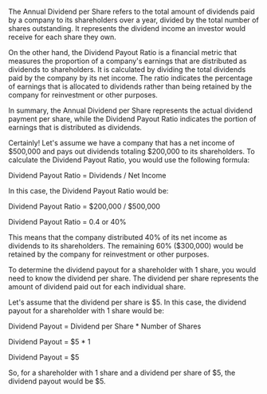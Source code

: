 The Annual Dividend per Share refers to the total amount of dividends paid by a company to its shareholders over a year, divided by the total number of shares outstanding. It represents the dividend income an investor would receive for each share they own.

On the other hand, the Dividend Payout Ratio is a financial metric that measures the proportion of a company's earnings that are distributed as dividends to shareholders. It is calculated by dividing the total dividends paid by the company by its net income. The ratio indicates the percentage of earnings that is allocated to dividends rather than being retained by the company for reinvestment or other purposes.

In summary, the Annual Dividend per Share represents the actual dividend payment per share, while the Dividend Payout Ratio indicates the portion of earnings that is distributed as dividends.





Certainly! Let's assume we have a company that has a net income of $500,000 and pays out dividends totaling $200,000 to its shareholders. To calculate the Dividend Payout Ratio, you would use the following formula:

Dividend Payout Ratio = Dividends / Net Income

In this case, the Dividend Payout Ratio would be:

Dividend Payout Ratio = $200,000 / $500,000

Dividend Payout Ratio = 0.4 or 40%

This means that the company distributed 40% of its net income as dividends to its shareholders. The remaining 60% ($300,000) would be retained by the company for reinvestment or other purposes.



  
To determine the dividend payout for a shareholder with 1 share, you would need to know the dividend per share. The dividend per share represents the amount of dividend paid out for each individual share.

Let's assume that the dividend per share is $5. In this case, the dividend payout for a shareholder with 1 share would be:

Dividend Payout = Dividend per Share * Number of Shares

Dividend Payout = $5 * 1

Dividend Payout = $5

So, for a shareholder with 1 share and a dividend per share of $5, the dividend payout would be $5.